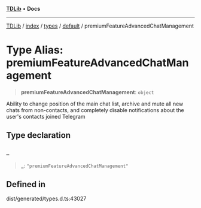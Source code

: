 [**TDLib**](../../../../../../README.md) • **Docs**

***

[TDLib](../../../../../../modules.md) / [index](../../../../../README.md) / [types](../../../README.md) / [default](../README.md) / premiumFeatureAdvancedChatManagement

# Type Alias: premiumFeatureAdvancedChatManagement

> **premiumFeatureAdvancedChatManagement**: `object`

Ability to change position of the main chat list, archive and mute all new chats from non-contacts, and completely disable notifications about the user's contacts joined Telegram

## Type declaration

### \_

> **\_**: `"premiumFeatureAdvancedChatManagement"`

## Defined in

dist/generated/types.d.ts:43027
